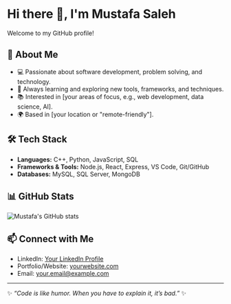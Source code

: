 # Hi there 👋, I'm Mustafa Saleh

Welcome to my GitHub profile!  

## 🚀 About Me
- 💻 Passionate about software development, problem solving, and technology.
- 🎯 Always learning and exploring new tools, frameworks, and techniques.
- 📚 Interested in [your areas of focus, e.g., web development, data science, AI].
- 🌍 Based in [your location or "remote-friendly"].

## 🛠️ Tech Stack
- **Languages:** C++, Python, JavaScript, SQL  
- **Frameworks & Tools:** Node.js, React, Express, VS Code, Git/GitHub  
- **Databases:** MySQL, SQL Server, MongoDB  

## 📊 GitHub Stats
![Mustafa's GitHub stats](https://github-readme-stats.vercel.app/api?username=mu-saleh&show_icons=true&theme=radical)

## 📫 Connect with Me
- LinkedIn: [Your LinkedIn Profile](https://www.linkedin.com/in/yourprofile)  
- Portfolio/Website: [yourwebsite.com](https://yourwebsite.com)  
- Email: [your.email@example.com](mailto:your.email@example.com)  

---

✨ _“Code is like humor. When you have to explain it, it’s bad.”_ ✨
